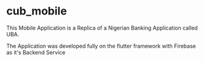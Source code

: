 # cub_mobile

This Mobile Application is a Replica of a Nigerian Banking Application called UBA.

The Application was developed fully on the flutter framework with Firebase as it's Backend Service

